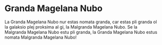 # Granda Magelana Nubo

La Granda Magelana Nubo nur estas nomata granda, car estas pli granda ol la
galaksio plej proksima al gi, la Malgranda Magelana Nubo. Se la Malgranda
Magelana Nubo estu pli granda, la Granda Magelana Nubo estus nomata Malgranda
Magelana Nubo!
